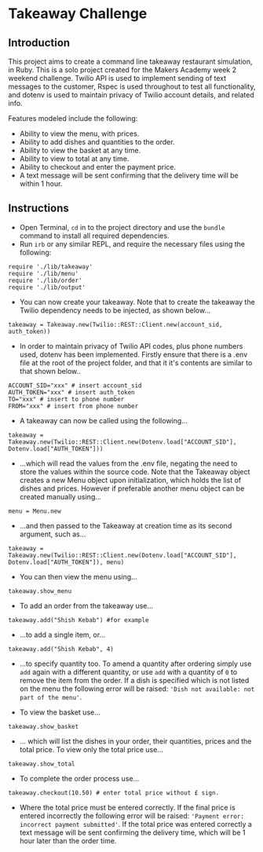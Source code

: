 Takeaway Challenge
==================

Introduction
-------

This project aims to create a command line takeaway restaurant simulation, in Ruby. This is a solo project created for the Makers Academy week 2 weekend challenge. Twilio API is used to implement sending of text messages to the customer, Rspec is used throughout to test all functionality, and dotenv is used to maintain privacy of Twilio account details, and related info.

Features modeled include the following:

* Ability to view the menu, with prices.
* Ability to add dishes and quantities to the order.
* Ability to view the basket at any time.
* Ability to view to total at any time.
* Ability to checkout and enter the payment price.
* A text message will be sent confirming that the delivery time will be within 1 hour.

Instructions
-------

* Open Terminal, `cd` in to the project directory and use the `bundle` command to install all required dependencies.
* Run `irb` or any similar REPL, and require the necessary files using the following:
```
require './lib/takeaway'
require './lib/menu'
require './lib/order'
require './lib/output'
```
* You can now create your takeaway. Note that to create the takeaway the Twilio dependency needs to be injected, as shown below...
```
takeaway = Takeaway.new(Twilio::REST::Client.new(account_sid, auth_token))
```
* In order to maintain privacy of Twilio API codes, plus phone numbers used, dotenv has been implemented. Firstly ensure that there is a .env file at the root of the project folder, and that it it's contents are similar to that shown below..
```
ACCOUNT_SID="xxx" # insert account_sid
AUTH_TOKEN="xxx" # insert auth_token
TO="xxx" # insert to phone number
FROM="xxx" # insert from phone number
```
* A takeaway can now be called using the following...
```
takeaway = Takeaway.new(Twilio::REST::Client.new(Dotenv.load["ACCOUNT_SID"], Dotenv.load["AUTH_TOKEN"]))
```
* ...which will read the values from the .env file, negating the need to store the values within the source code. Note that the Takeaway object creates a new Menu object upon initialization, which holds the list of dishes and prices. However if preferable another menu object can be created manually using...
```
menu = Menu.new
```
* ...and then passed to the Takeaway at creation time as its second argument, such as...
```
takeaway = Takeaway.new(Twilio::REST::Client.new(Dotenv.load["ACCOUNT_SID"], Dotenv.load["AUTH_TOKEN"]), menu)
```

* You can then view the menu using...
```
takeaway.show_menu
```
* To add an order from the takeaway use...
```
takeaway.add("Shish Kebab") #for example
```
* ...to add a single item, or...
```
takeaway.add("Shish Kebab", 4)
```
* ...to specify quantity too. To amend a quantity after ordering simply use `add` again with a different quantity, or use `add` with a quantity of `0` to remove the item from the order. If a dish is specified which is not listed on the menu the following error will be raised: `'Dish not available: not part of the menu'`.

* To view the basket use...
```
takeaway.show_basket
```
* ... which will list the dishes in your order, their quantities, prices and the total price. To view only the total price use...
```
takeaway.show_total
```
* To complete the order process use...
```
takeaway.checkout(10.50) # enter total price without £ sign.
```
* Where the total price must be entered correctly. If the final price is entered incorrectly the following error will be raised: `'Payment error: incorrect payment submitted'`. If the total price was entered correctly a text message will be sent confirming the delivery time, which will be 1 hour later than the order time.
